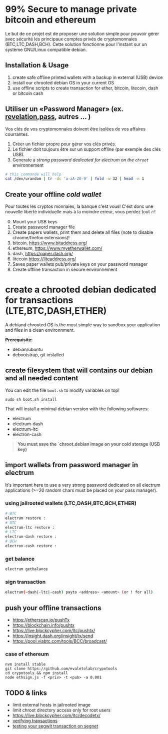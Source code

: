 # 99% Secure to manage private bitcoin and ethereum
Le but de ce projet est de proposer une solution simple pour pouvoir gérer avec sécurité 
les principaux comptes privés de cryptomonnaies (BTC,LTC,DASH,BCH). 
Cette solution fonctionne pour l'instant sur un système GNU/Linux compatible debian.

## Installation & Usage 
1. create safe offline printed wallets with a backup in external (USB) device 
2. install our chrooted debian OS in your current OS 
3. use offline scripts to create transaction for ether, bitcoin, litecoin, dash or bitcoin cash

## Utiliser un «Password Manager» (ex. [revelation](https://revelation.olasagasti.info/),[pass](https://www.passwordstore.org/), autres ... )
Vos clés de vos cryptomonnaies doivent être isolées de vos affaires courrantes.
1. Créer un fichier propre pour gérer vos clés privés.
2. Le fichier doit toujours être sur un support offline (par exemple des clés USB).
3. Generate a *strong password dedicated for electrum on the `chroot`* environnement

```bash
# this commande will help
cat /dev/urandom | tr -dc 'a-zA-Z0-9' | fold -w 32 | head -n 1
```


## Create your offline *cold wallet* 
Pour toutes les cryptos monnaies, la banque c'est vous! C'est donc une nouvelle 
liberté individuelle mais à la moindre erreur, vous perdez tout :fire:! 

0. Mount your USB keys
1. Create password manager file 
1. Create papers wallets, print them and delete all files (note to disable chrome/firefox extensions)! 
  1. bitcoin, https://www.bitaddress.org/ 
  2. ethereum, https://www.myetherwallet.com/ 
  3. dash, https://paper.dash.org/ 
  4. litecoin https://liteaddress.org/ 
2. Saves paper wallets pub/private keys on your password manager 
3. Create offline transaction in secure environnement


# create a chrooted debian dedicated for transactions (LTE,BTC,DASH,ETHER)
A debiand chrooted OS is the most simple way to sandbox your application and files in a clean environnment. 

**Prerequisite:**
* debian/ubuntu 
* debootstrap, git installed


## create filesystem that will contains our debian and all needed content
You can edit the file `boot.sh` to modify variables on top!

  `sudo sh boot.sh install`

That will install a minimal debian version with the following softwares:
* electrum 
* electrum-dash
* electrum-ltc
* electron-cash 

> **You must save the `chroot.debian image on your cold storage (USB key)**

## import wallets from password manager in electrum
It's important here to use a very strong password dedicated on all electrum applications (>=20 random chars must be placed on your pass manager).

### using jailrooted wallets (LTC,DASH,BTC,BCH,ETHER)
```bash
# BTC
electrum restore :
# BTC
electrum-ltc restore :
# LTC
electrum-dash restore :
# BCH
electron-cash restore :
```

### get balance 

```bash
electrum getbalance

```
 
### sign transaction

```bash
electrum(-dash|-ltc|-cash) payto <address> <amount> (or ! for all)
```

## push your offline transactions 
* https://etherscan.io/pushTx
* https://blockchain.info/pushtx
* https://live.blockcypher.com/ltc/pushtx/
* https://insight.dash.org/insight/tx/send
* https://pool.viabtc.com/tools/BCC/broadcast/


### case of ethereum 

```
nvm install stable
git clone https://github.com/evaletolab/crypotools
cd crypotools && npm install
node ethsign.js -f <priv> -t <pub> -a 0.001
```

## TODO & links

* limit external hosts in jailrooted image
* limit chroot directory access only for root users
* https://live.blockcypher.com/ltc/decodetx/
* [verifying transactions](https://coinb.in/#verify)
* [testing your segwit transaction on segnet](http://n.bitcoin.ninja/checktx)


